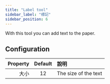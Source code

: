 ```yaml
---
title: "Label tool"
sidebar_label: "標記"
sidebar_position: 6
---
```



With this tool you can add text to the paper.

## Configuration

| Property | Default | 說明                   |
| --------:|:-------:|:-------------------- |
|       大小 |   12    | The size of the text |
